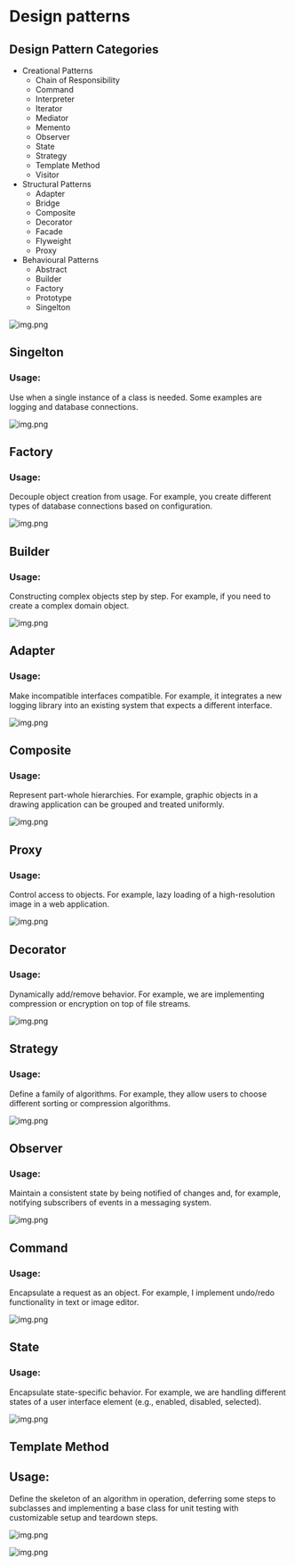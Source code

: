 # Design patterns
## Design Pattern Categories

- Creational Patterns
  - Chain of Responsibility
  - Command
  - Interpreter
  - Iterator
  - Mediator
  - Memento
  - Observer
  - State
  - Strategy
  - Template Method
  - Visitor
- Structural Patterns
  - Adapter
  - Bridge
  - Composite
  - Decorator
  - Facade
  - Flyweight
  - Proxy
- Behavioural Patterns
  - Abstract
  - Builder
  - Factory
  - Prototype
  - Singelton

![img.png](images/overview.png)

## Singelton

### Usage: 

Use when a single instance of a class is needed. Some examples are logging and database connections.

![img.png](images/singelton.png)


## Factory

### Usage:

Decouple object creation from usage. For example, you create different types of database connections based on configuration.

![img.png](images/factory.png)

## Builder

### Usage:

Constructing complex objects step by step. For example, if you need to create a complex domain object.

![img.png](images/builder.png)

## Adapter

### Usage:

Make incompatible interfaces compatible. For example, it integrates a new logging library into an existing system that expects a different interface.

![img.png](images/adapter.png)

## Composite

### Usage:

Represent part-whole hierarchies. For example, graphic objects in a drawing application can be grouped and treated uniformly.

![img.png](images/composite.png)

## Proxy

### Usage:

Control access to objects. For example, lazy loading of a high-resolution image in a web application.

![img.png](images/proxy.png)

## Decorator

### Usage:

Dynamically add/remove behavior. For example, we are implementing compression or encryption on top of file streams.

![img.png](images/decorator.png)

## Strategy

### Usage:

Define a family of algorithms. For example, they allow users to choose different sorting or compression algorithms.

![img.png](images/strategy.png)

## Observer

### Usage:

Maintain a consistent state by being notified of changes and, for example, notifying subscribers of events in a messaging system.

![img.png](images/observer.png)

## Command

### Usage:

Encapsulate a request as an object. For example, I implement undo/redo functionality in text or image editor.

![img.png](images/command.png)

## State

### Usage:

Encapsulate state-specific behavior. For example, we are handling different states of a user interface element (e.g., enabled, disabled, selected).

![img.png](images/state.png)

## Template Method

## Usage:

Define the skeleton of an algorithm in operation, deferring some steps to subclasses and implementing a base class for unit testing with customizable setup and teardown steps.

![img.png](images/template_method.png)



![img.png](images/how_to_select.png)
